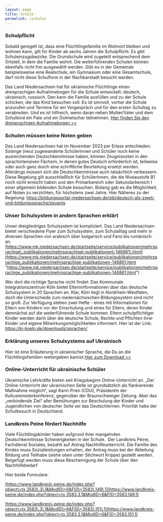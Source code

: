 ```yaml
---
layout: page
title: Schule
permalink: /schule/
---
```


### Schulpflicht

Sobald geregelt ist, dass eine Flüchtlingsfamilie im Wohnort bleiben und wohnen kann, gilt für Kinder ab sechs Jahren die Schulpflicht. Es gibt Schuleinzugsbezirke. Die Grundschule wird zugeteilt entsprechend dem Ortsteil, in dem die Familie wohnt. Die weiterführenden Schulen können ebenfalls nicht frei ausgewählt werden. Gibt es in der Gemeinde beispielsweise eine Realschule, ein Gymnasium oder eine Gesamtschule, darf nicht diese Schulform in der Nachbarstadt besucht werden.

Das Land Niedersachsen hat für ukrainische Flüchtlinge einen dreisprachigen Aufnahmebogen für die Schule entwickelt: deutsch, ukrainisch, russisch. Den kann die Familie ausfüllen und zu der Schule schicken, die das Kind besuchen soll. Es ist sinnvoll, vorher die Schule anzurufen und Termine für ein Vorgespräch und für den ersten Schultag zu verabreden. Und es ist hilfreich, wenn daran neben Mutter/Vater und dem Schulkind ein Pate und ein Dolmetscher teilnehmen. [Hier finden Sie den dreisprachigen Aufnahmebogen \>\>](/assets/copied-from-verwaltungsportal/1b-2022-03-14_dreisprachiger_aufnahmebogen_de_ukr_rus_vorlage_druckversion_v07_bs.pdf "1b-2022-03-14_Dreisprachiger Aufnahmebogen_DE_UKR_RUS_Vorlage Druckversion_V07_BS")

### Schulen müssen keine Noten geben

Das Land Niedersachsen hat im November 2023 per Erlass entschieden: Solange (neu) zugewanderte Schülerinnen und Schüler noch keine ausreichenden Deutschkenntnisse haben, können Zeugnisnoten in den sprachintensiven Fächern, in denen gutes Deutsch erforderlich ist, teilweise oder auch ganz durch eine schriftliche Beurteilung ersetzt werden. Allerdings müssen sich die Deutschkenntnisse auch tatsächlich verbessern. Diese Regelung gilt ausschließlich für SchülerInnen, die die Niveaustufe B1 noch nicht erreicht haben und den Primarbereich oder Sekundarbereich I einer allgemein bildenden Schule besuchen. Bislang gab es die Möglichkeit, auf Noten zu verzichten, für höchstens zwei Jahre. Hier Näheres zu der Regelung: [https://bildungsportal\-niedersachsen.de/sib/deutsch\-als\-zweit\-und\-bildungssprache/zeugnis](https://bildungsportal-niedersachsen.de/sib/deutsch-als-zweit-und-bildungssprache/zeugnis "Der Erlass")

### Unser Schulsystem in andern Sprachen erklärt

Unser dreigliedriges Schulsystem ist kompliziert. Das Land Niedersachsen bietet verschiedene Flyer zum Schulsystem, zum Schulalltag und mehr in diversen Sprachen von arabisch über bulgarisch und Farsi bis rumänisch an. [https://www.mk.niedersachsen.de/startseite/service/publikationen/mehrsprachige\_publikationen/mehrsprachige\-publikationen\-146861\.html](https://www.mk.niedersachsen.de/startseite/service/publikationen/mehrsprachige_publikationen/mehrsprachige-publikationen-146861.html "https://www.mk.niedersachsen.de/startseite/service/publikationen/mehrsprachige_publikationen/mehrsprachige-publikationen-146861.html")

Wer dort die richtige Sprache nicht findet: Das Kommunale Integrationszentrum Köln bietet Elterninformationen über das deutsche Schulsystem in 20 Sprachen an. Klar, Köln liegt in Nordrhein\-Westfalen, doch die Unterschiede zum niedersächsischen Bildungssystem sind nicht so groß. Zur Verfügung stehen zwei Hefte \- eines mit Informationen für Eltern von Kindern vor der Einschulung und eines für Eltern, deren Kinder demnächst auf die weiterführende Schule kommen. Eltern schulpflichtiger Kinder werden darin über die deutsche Schule, Rechte und Pflichten ihrer Kinder und eigene Mitwirkungsmöglichkeiten informiert. Hier ist der Link: [https://ki\-koeln.de/downloads/sprachen/](https://ki-koeln.de/downloads/sprachen/ "https://ki-koeln.de/downloads/sprachen/")

### Erklärung unseres Schulsystems auf Ukrainisch

Hier ist eine Erläuterung in ukrainischer Sprache, die Du an die Flüchtlingsfamilien weitergeben kannst.[Hier zum Download \>\>](/assets/copied-from-verwaltungsportal/amfn_schule_ukr_broscha6_1_demo_1.pdf "amfn_schule_ukr_broschA6_1_demo")

### Online\-Unterricht für ukrainische Schüler

Ukrainische Lehrkräfte bieten seit Kriegsbeginn Online\-Unterricht an. „Der Online\-Unterricht der ukrainischen Seite ist grundsätzlich als flankierende Maßnahme möglich“, sagt Karin Prien (CDU), Präsidentin der Kultusministerkonferenz, gegenüber der Braunschweiger Zeitung. Aber das „verbindende Ziel“ aller Bemühungen zur Beschulung der Kinder und Jugendlichen von deutscher Seite sei das Deutschlernen. Priorität habe der Schulbesuch in Deutschland.

### **Landkreis Peine fördert Nachhilfe**

Viele Flüchtlingskinder haben aufgrund ihrer mangelnden Deutschkenntnisse Schwierigkeiten in der Schule.  Der Landkreis Peine, Fachdienst Soziales, bezahlt auf Antrag Nachhilfeunterricht. Die Familie des Kindes muss Sozialleistungen erhalten, der Antrag muss bei der Abteilung Bildung und Teilhabe (siehe oben unter Stichwort Krippe) gestellt werden. Beigefügt werden muss diese Bescheinigung der Schule über den Nachhilfebedarf

Hier beide Formulare:

[https://www.landkreis\-peine.de/index.php?object\=tx,3583\.3\.1&ModID\=6&FID\=3583\.149\.1](https://www.landkreis-peine.de/index.php?object=tx,3583.3.1&ModID=6&FID=3583.149.1)

[https://www.landkreis\-peine.de/index.php?object\=tx,3583\.3\.1&ModID\=6&FID\=3583\.151\.1](https://www.landkreis-peine.de/index.php?object=tx,3583.3.1&ModID=6&FID=3583.151.1)

